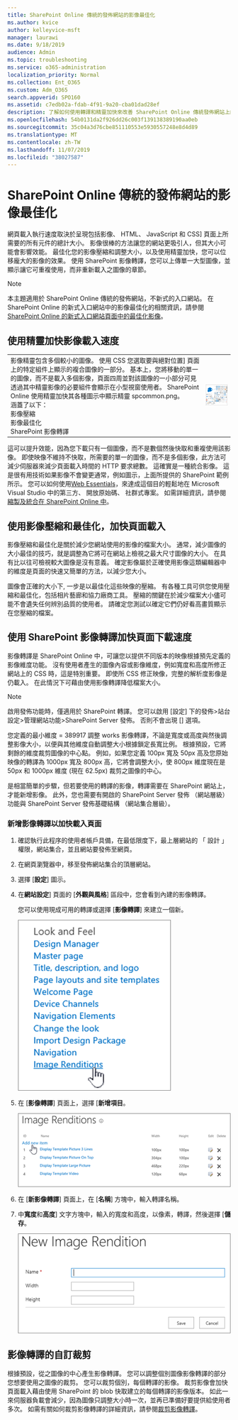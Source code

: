 ```yaml
---
title: SharePoint Online 傳統的發佈網站的影像最佳化
ms.author: kvice
author: kelleyvice-msft
manager: laurawi
ms.date: 9/18/2019
audience: Admin
ms.topic: troubleshooting
ms.service: o365-administration
localization_priority: Normal
ms.collection: Ent_O365
ms.custom: Adm_O365
search.appverid: SPO160
ms.assetid: c7edb02a-fdab-4f91-9a20-cba01dad28ef
description: 了解如何使用轉譯和精靈加快來改善 SharePoint Online 傳統發佈網站上的影像效能。
ms.openlocfilehash: 54b0131da2f926dd26c003f139138389190aa0eb
ms.sourcegitcommit: 35c04a3d76cbe851110553e5930557248e8d4d89
ms.translationtype: MT
ms.contentlocale: zh-TW
ms.lasthandoff: 11/07/2019
ms.locfileid: "38027587"
---
```

# <a name="image-optimization-for-sharepoint-online-classic-publishing-sites"></a>SharePoint Online 傳統的發佈網站的影像最佳化

網頁載入執行速度取決於呈現包括影像、 HTML、 JavaScript 和 CSS] 頁面上所需要的所有元件的總計大小。 影像很棒的方法讓您的網站更吸引人，但其大小可能會影響效能。 最佳化您的影像壓縮和調整大小，以及使用精靈加快，您可以位移龐大的影像的效果。 使用 SharePoint 影像轉譯，您可以上傳單一大型圖像，並顯示讓它可重複使用，而非重新載入之圖像的章節。

>[!NOTE]
>本主題適用於 SharePoint Online 傳統的發佈網站，不新式的入口網站。 在 SharePoint Online 的新式入口網站中的影像最佳化的相關資訊，請參閱[SharePoint Online 的新式入口網站頁面中的最佳化影像](modern-image-optimization.md)。
  
## <a name="using-sprites-to-speed-up-image-loading"></a>使用精靈加快影像載入速度

|||
|:-----|:-----|
| 影像精靈包含多個較小的圖像。 使用 CSS 您選取要與絕對位置] 頁面上的特定組件上顯示的複合圖像的一部分。 基本上，您將移動的單一的圖像，而不是載入多個影像，頁面四周並對該圖像的一小部分可見透過其中精靈影像的必要組件會顯示在小型視窗使用者。 SharePoint Online 使用精靈加快其各種圖示中顯示精靈 spcommon.png。  <br/>  涵蓋了以下：  <br/>  影像壓縮  <br/>  影像最佳化  <br/>  SharePoint 影像轉譯  <br/> |![Spcommon 的螢幕擷取畫面](media/cc5cdee1-8e54-4537-9a8a-8854f4ee849f.png)|
   
這可以提升效能，因為您下載只有一個圖像，而不是數個然後快取和重複使用該影像。 即使映像不維持不快取，所需要的單一的圖像，而不是多個影像，此方法可減少伺服器來減少頁面載入時間的 HTTP 要求總數。 這確實是一種統合影像。 這是很有用技術如果影像不會變更通常，例如圖示，上面所提供的 SharePoint 範例所示。 您可以如何使用[Web Essentials](https://vswebessentials.com/)，來達成這個目的輕鬆地在 Microsoft Visual Studio 中的第三方、 開放原始碼、 社群式專案。 如需詳細資訊，請參閱[縮製及統合在 SharePoint Online 中](https://go.microsoft.com/fwlink/?LinkId=708698)。
  
## <a name="using-image-compression-and-optimization-to-speed-up-page-loading"></a>使用影像壓縮和最佳化，加快頁面載入

影像壓縮和最佳化是關於減少您網站使用的影像的檔案大小。 通常，減少圖像的大小最佳的技巧，就是調整為它將可在網站上檢視之最大尺寸圖像的大小。 在具有比以往可檢視較大圖像是沒有意義。 確定影像屬於正確使用影像這類編輯器中的維度是頁面的快速又簡單的方法，以減少您大小。
  
圖像會正確的大小下, 一步是以最佳化這些映像的壓縮。 有各種工具可供您使用壓縮和最佳化，包括相片藝廊和協力廠商工具。 壓縮的關鍵在於減少檔案大小儘可能不會遺失任何辨別品質的使用者。 請確定您測試以確定它們仍好看高畫質顯示在您壓縮的檔案。
  
## <a name="speed-up-page-downloads-by-using-sharepoint-image-renditions"></a>使用 SharePoint 影像轉譯加快頁面下載速度

影像轉譯是 SharePoint Online 中，可讓您以提供不同版本的映像根據預先定義的影像維度功能。 沒有使用者產生的圖像內容或影像維度，例如寬度和高度所修正網站上的 CSS 時，這是特別重要。 即使所 CSS 修正映像，完整的解析度影像是仍載入。 在此情況下可藉由使用影像轉譯降低檔案大小。
  
> [!NOTE]
> 啟用發佈功能時，僅適用於 SharePoint 轉譯。 您可以啟用 [設定] 下的發佈\>站台設定\>管理網站功能\>SharePoint Server 發佈。 否則不會出現 [] 選項。
  
您定義的最小維度 = 389917 調整 works 影像轉譯，不論是寬度或高度與然後調整影像大小，以便與其他維度自動調整大小根據鎖定長寬比例。 根據預設，它將剩餘的維度裁剪圖像的中心點。 例如，如果您定義 100px 寬及 50px 高及您原始映像的轉譯為 1000px 寬及 800px 高，它將會調整大小，使 800px 維度現在是 50px 和 1000px 維度 (現在 62.5px) 裁剪之圖像的中心。
  
是相當簡單的步驟，但若要使用的轉譯的影像，轉譯需要在 SharePoint 網站上，才能新增影像。 此外，您也需要有開啟的 SharePoint Server 發佈 （網站層級） 功能與 SharePoint Server 發佈基礎結構 （網站集合層級）。
  
### <a name="add-an-image-rendition-to-speed-up-page-loading"></a>新增影像轉譯以加快載入頁面
  
1. 確認執行此程序的使用者帳戶具備，在最低限度下，最上層網站的 「 設計 」 權限，網站集合，並且網站要發佈至網頁。

2. 在網頁瀏覽器中，移至發佈網站集合的頂層網站。

3. 選擇 [**設定**] 圖示。

4. 在**網站設定**] 頁面的 [**外觀與風格**] 區段中，您會看到內建的影像轉譯。

    您可以使用現成可用的轉譯或選擇 [**影像轉譯**] 來建立一個新。

    ![影像轉譯的螢幕擷取畫面](media/eaae0d53-657d-47ef-b687-65c5167eae4d.PNG)
  
5. 在 [**影像轉譯**] 頁面上，選擇 [**新增項目**。

    ![新增項目的螢幕擷取畫面](media/8cede22e-52bf-4d9d-99cb-162f2f6ce92b.PNG)
  
6. 在 [**新影像轉譯**] 頁面上，在 [**名稱**] 方塊中，輸入轉譯名稱。

7. 中**寬度**和**高度**] 文字方塊中，輸入的寬度和高度，以像素，轉譯，然後選擇 [**儲存**。

    ![影像轉譯名稱的螢幕擷取畫面](media/5a6119ed-c163-40df-a4db-ec629d15607d.PNG)
  
## <a name="custom-cropping-with-image-renditions"></a>影像轉譯的自訂裁剪

根據預設，從之圖像的中心產生影像轉譯。 您可以調整個別圖像影像轉譯的部分您想要使用之圖像的裁剪。 您可以裁剪個別，每個轉譯的影像。 裁剪影像會加快頁面載入藉由使用 SharePoint 的 blob 快取建立的每個轉譯的影像版本。 如此一來伺服器負載會減少，因為圖像只調整大小時一次，並再已準備好要提供給使用者多次。 如需有關如何裁剪影像轉譯的詳細資訊，請參閱[裁剪影像轉譯](https://go.microsoft.com/fwlink/p/?LinkId=525626)。
  

